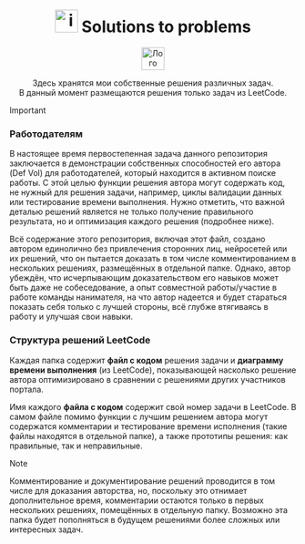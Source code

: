 <div align="center">
  
# <img width="40" height="40" alt="image" src="https://github.com/user-attachments/assets/a2d5d19f-c273-48c3-82b4-fdaa2d2b7556" /> Solutions to problems
<a href="https://leetcode.com/">
  <picture>
    <source media="(prefers-color-scheme: dark)" srcset="https://github.com/user-attachments/assets/fadf18f4-8c42-4dac-96d2-b50da1954085">
    <source media="(prefers-color-scheme: light)" srcset="https://github.com/user-attachments/assets/ad0e3eda-ebbe-4fd5-8613-91d673b98fd1">
    <img width="40" height="40" alt="Лого LeetCode" src="https://github.com/user-attachments/assets/ad0e3eda-ebbe-4fd5-8613-91d673b98fd1">
  </picture>
</a>

Здесь хранятся мои собственные решения различных задач.  
В данный момент размещаются решения только задач из LeetCode.  

</div>

>[!IMPORTANT]
>### Работодателям
>В настоящее время первостепенная задача данного репозитория заключается в демонстрации собственных способностей его автора (Def Vol) для работодателей, который находится в активном поиске работы.
>С этой целью функции решения автора могут содержать код, не нужный для решения задачи, например, циклы валидации данных или тестирование времени выполнения.
>Нужно отметить, что важной деталью решений является не только получение правильного результата, но и оптимизация каждого решения (подробнее ниже).
>
>Всё содержание этого репозитория, включая этот файл, создано автором единолично без привлечения сторонних лиц, нейросетей или их решений, что он пытается доказать в том числе комментированием в нескольких решениях, размещённых в отдельной папке.
>Однако, автор убеждён, что исчерпывающим доказательством его навыков может быть даже не собеседование, а опыт совместной работы/участие в работе команды нанимателя, на что автор надеется и будет стараться показать себя только с лучшей стороны, всё глубже втягиваясь в работу и улучшая свои навыки.


### Структура решений LeetCode
Каждая папка содержит **файл с кодом** решения задачи и **диаграмму времени выполнения** (из LeetCode), показывающей насколько решение автора оптимизировано в сравнении с решениями других участников портала. 

Имя каждого **файла с кодом** содержит свой номер задачи в LeetCode. В самом файле помимо функции с лучшим решением автора могут содержатся комментарии и тестирование времени исполнения (такие файлы находятся в отдельной папке), а также прототипы решения: как правильные, так и неправильные.
>[!NOTE]
>Комментирование и документирование решений проводится в том числе для доказания авторства, но, поскольку это отнимает дополнительное время, комментарии остаются только в первых нескольких решениях, помещённых в отдельную папку. Возможно эта папка будет пополняться в будущем решениями более сложных или интересных задач.
